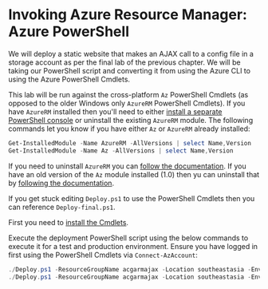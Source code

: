 # Invoking Azure Resource Manager: Azure PowerShell

We will deploy a static website that makes an AJAX call to a config file in a storage account as per the final lab of the previous chapter. We will be taking our PowerShell script and converting it from using the Azure CLI to using the Azure PowerShell Cmdlets.

This lab will be run against the cross-platform `Az` PowerShell Cmdlets (as opposed to the older Windows only `AzureRM` PowerShell Cmdlets). If you have `AzureRM` installed then you'll need to either [install a separate PowerShell console](https://docs.microsoft.com/en-us/powershell/scripting/install/installing-powershell?view=powershell-7#powershell) or uninstall the existing `AzureRM` module. The following commands let you know if you have either `Az` or `AzureRM` already installed:

```powershell
Get-InstalledModule -Name AzureRM -AllVersions | select Name,Version
Get-InstalledModule -Name Az -AllVersions | select Name,Version
```

If you need to uninstall `AzureRM` you can [follow the documentation](https://docs.microsoft.com/en-us/powershell/azure/uninstall-az-ps?view=azps-3.5.0#uninstall-the-azurerm-module). If you have an old version of the `Az` module installed (1.0) then yu can uninstall that by [following the documentation](https://docs.microsoft.com/en-us/powershell/azure/uninstall-az-ps?view=azps-3.5.0#uninstall-azure-powershell-from-powershell-get).

If you get stuck editing `Deploy.ps1` to use the PowerShell Cmdlets then you can reference `Deploy-final.ps1`.

First you need to [install the Cmdlets](https://docs.microsoft.com/en-us/powershell/azure/install-az-ps).

Execute the deployment PowerShell script using the below commands to execute it for a test and production environment. Ensure you have logged in first using the PowerShell Cmdlets via `Connect-AzAccount`:

```powershell
./Deploy.ps1 -ResourceGroupName acgarmajax -Location southeastasia -Environment test
./Deploy.ps1 -ResourceGroupName acgarmajax -Location southeastasia -Environment prod
```
